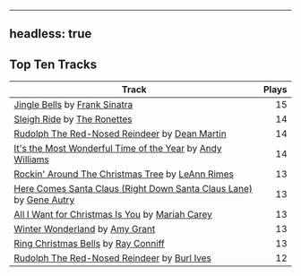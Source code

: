 
---
headless: true
---

## Top Ten Tracks

| Track | Plays |
| --- |  ---: |
|[Jingle Bells](https://www.iheart.com/artist/frank-sinatra-739/songs/jingle-bells-493413/) by [Frank Sinatra](https://www.iheart.com/artist/frank-sinatra-739/)| 15|
|[Sleigh Ride](https://www.iheart.com/artist/the-ronettes-89545/songs/sleigh-ride-2513311/) by [The Ronettes](https://www.iheart.com/artist/the-ronettes-89545/)| 14|
|[Rudolph The Red-Nosed Reindeer](https://www.iheart.com/artist/dean-martin-6555/songs/rudolph-the-red-nosed-reindeer-11011564/) by [Dean Martin](https://www.iheart.com/artist/dean-martin-6555/)| 14|
|[It's the Most Wonderful Time of the Year](https://www.iheart.com/artist/andy-williams-16425/songs/its-the-most-wonderful-time-of-the-year-2020286/) by [Andy Williams](https://www.iheart.com/artist/andy-williams-16425/)| 14|
|[Rockin' Around The Christmas Tree](https://www.iheart.com/artist/leann-rimes-122380/songs/rockin-around-the-christmas-tree-44819765/) by [LeAnn Rimes](https://www.iheart.com/artist/leann-rimes-122380/)| 13|
|[Here Comes Santa Claus (Right Down Santa Claus Lane)](https://www.iheart.com/artist/gene-autry-1800/songs/here-comes-santa-claus-right-down-santa-claus-lane-2543822/) by [Gene Autry](https://www.iheart.com/artist/gene-autry-1800/)| 13|
|[All I Want for Christmas Is You](https://www.iheart.com/artist/mariah-carey-31885/songs/all-i-want-for-christmas-is-you-20275005/) by [Mariah Carey](https://www.iheart.com/artist/mariah-carey-31885/)| 13|
|[Winter Wonderland](https://www.iheart.com/artist/amy-grant-3053/songs/winter-wonderland-467693/) by [Amy Grant](https://www.iheart.com/artist/amy-grant-3053/)| 13|
|[Ring Christmas Bells](https://www.iheart.com/artist/ray-conniff-104848/songs/ring-christmas-bells-2786214/) by [Ray Conniff](https://www.iheart.com/artist/ray-conniff-104848/)| 13|
|[Rudolph The Red-Nosed Reindeer](https://www.iheart.com/artist/burl-ives-1117/songs/rudolph-the-red-nosed-reindeer-29402145/) by [Burl Ives](https://www.iheart.com/artist/burl-ives-1117/)| 12|
